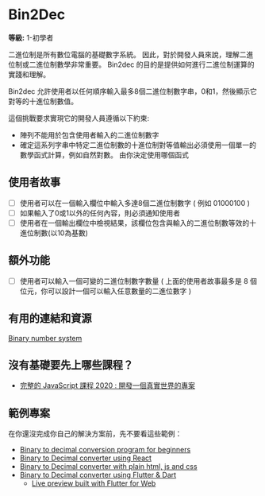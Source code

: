 # Bin2Dec

**等級:** 1-初學者

二進位制是所有數位電腦的基礎數字系統。 
因此，對於開發人員來說，理解二進位制或二進位制數學非常重要。 
Bin2dec 的目的是提供如何進行二進位制運算的實踐和理解。

Bin2dec 允許使用者以任何順序輸入最多8個二進位制數字串，0和1，然後顯示它對等的十進位制數值。

這個挑戰要求實現它的開發人員遵循以下約束:

-   陣列不能用於包含使用者輸入的二進位制數字
-   確定這系列字串中特定二進位制數的十進位制對等值輸出必須使用一個單一的數學函式計算，例如自然對數。 由你決定使用哪個函式

## 使用者故事

-   [ ] 使用者可以在一個輸入欄位中輸入多達8個二進位制數字 ( 例如 01000100 )
-   [ ] 如果輸入了0或1以外的任何內容，則必須通知使用者
-   [ ] 使用者在一個輸出欄位中檢視結果，該欄位包含與輸入的二進位制數等效的十進位制數(以10為基數)

## 額外功能

-   [ ] 使用者可以輸入一個可變的二進位制數字數量 ( 上面的使用者故事最多是 8 個位元，你可以設計一個可以輸入任意數量的二進位數字 ) 

## 有用的連結和資源

[Binary number system](https://en.wikipedia.org/wiki/Binary_number)

## 沒有基礎要先上哪些課程？
- [完整的 JavaScript 課程 2020 : 開發一個真實世界的專案](https://softnshare.com/the-complete-javascript-course/)

## 範例專案

在你還沒完成你自己的解決方案前，先不要看這些範例：

-   [Binary to decimal conversion program for beginners](https://www.youtube.com/watch?v=YMIALQE26KQ)
-   [Binary to Decimal converter using React](https://github.com/email2vimalraj/Bin2Dec)
-   [Binary to Decimal converter with plain html, js and css](https://grfreire.github.io/Bin2Dec/)
-   [Binary to Decimal converter using Flutter & Dart](https://github.com/israelss/AppIdeasCollection/tree/master/Tier1/Bin2Dec)
    -   [Live preview built with Flutter for Web](https://bin2dec.web.app/#/)
